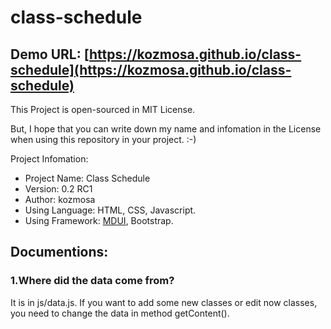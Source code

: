 # class-schedule
## Demo URL: [https://kozmosa.github.io/class-schedule](https://kozmosa.github.io/class-schedule)
This Project is open-sourced in MIT License.

But, I hope that you can write down my name and infomation in the License when using this repository in your project. :-)

Project Infomation:

- Project Name: Class Schedule
- Version: 0.2 RC1
- Author: kozmosa
- Using Language: HTML, CSS, Javascript.
- Using Framework: [MDUI](http://www.mdui.org), Bootstrap.

## Documentions:
### 1.Where did the data come from?
It is in js/data.js. If you want to add some new classes or edit now classes, you need to change the data in method getContent().
